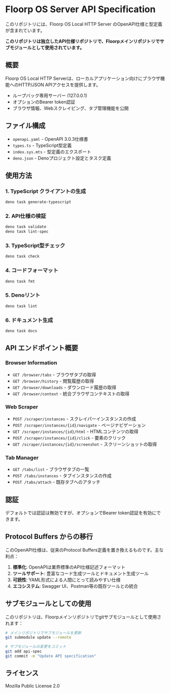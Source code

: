 # Floorp OS Server API Specification

このリポジトリには、Floorp OS Local HTTP Server のOpenAPI仕様と型定義が含まれています。

**このリポジトリは独立したAPI仕様リポジトリで、Floorpメインリポジトリでサブモジュールとして使用されています。**

## 概要

Floorp OS Local HTTP Serverは、ローカルアプリケーション向けにブラウザ機能へのHTTP/JSON APIアクセスを提供します。

- ループバック専用サーバー (127.0.0.1)
- オプションのBearer token認証
- ブラウザ情報、Webスクレイピング、タブ管理機能を公開

## ファイル構成

- `openapi.yaml` - OpenAPI 3.0.3仕様書
- `types.ts` - TypeScript型定義
- `index.sys.mts` - 型定義のエクスポート
- `deno.json` - Denoプロジェクト設定とタスク定義

## 使用方法

### 1. TypeScript クライアントの生成

```bash
deno task generate-typescript
```

### 2. API仕様の検証

```bash
deno task validate
deno task lint-spec
```

### 3. TypeScript型チェック

```bash
deno task check
```

### 4. コードフォーマット

```bash
deno task fmt
```

### 5. Denoリント

```bash
deno task lint
```

### 6. ドキュメント生成

```bash
deno task docs
```

## API エンドポイント概要

### Browser Information
- `GET /browser/tabs` - ブラウザタブの取得
- `GET /browser/history` - 閲覧履歴の取得
- `GET /browser/downloads` - ダウンロード履歴の取得
- `GET /browser/context` - 統合ブラウザコンテキストの取得

### Web Scraper
- `POST /scraper/instances` - スクレイパーインスタンスの作成
- `POST /scraper/instances/{id}/navigate` - ページナビゲーション
- `GET /scraper/instances/{id}/html` - HTMLコンテンツの取得
- `POST /scraper/instances/{id}/click` - 要素のクリック
- `GET /scraper/instances/{id}/screenshot` - スクリーンショットの取得

### Tab Manager
- `GET /tabs/list` - ブラウザタブの一覧
- `POST /tabs/instances` - タブインスタンスの作成
- `POST /tabs/attach` - 既存タブへのアタッチ

## 認証

デフォルトでは認証は無効ですが、オプションでBearer token認証を有効にできます。

## Protocol Buffers からの移行

このOpenAPI仕様は、従来のProtocol Buffers定義を置き換えるものです。主な利点：

1. **標準化**: OpenAPIは業界標準のAPI仕様記述フォーマット
2. **ツールサポート**: 豊富なコード生成ツールとドキュメント生成ツール
3. **可読性**: YAML形式による人間にとって読みやすい仕様
4. **エコシステム**: Swagger UI、Postman等の既存ツールとの統合

## サブモジュールとしての使用

このリポジトリは、Floorpメインリポジトリでgitサブモジュールとして使用されます：

```bash
# メインリポジトリでサブモジュールを更新
git submodule update --remote

# サブモジュールの変更をコミット
git add api-spec
git commit -m "Update API specification"
```

## ライセンス

Mozilla Public License 2.0
